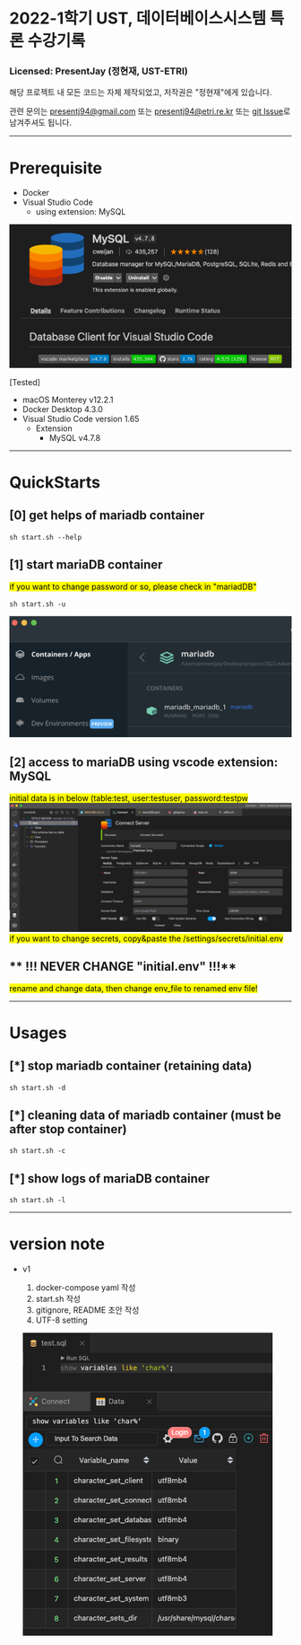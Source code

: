 # 2022-1학기 UST, 데이터베이스시스템 특론 수강기록

### Licensed: PresentJay (정현재, UST-ETRI)

해당 프로젝트 내 모든 코드는 자체 제작되었고, 저작권은 "정현재"에게 있습니다.

관련 문의는 presentj94@gmail.com 또는 presentj94@etri.re.kr 또는 [git Issue](https://github.com/PresentJay/2022-Advanced-Database-System-UST-class/issues "이슈")로 남겨주셔도 됩니다.

---

# Prerequisite

- Docker
- Visual Studio Code
    - using extension: MySQL

![alt mysql_extension](/settings/images/vscode-extension-mysql.png)


[Tested]
- macOS Monterey v12.2.1
- Docker Desktop 4.3.0
- Visual Studio Code version 1.65
    - Extension
        - MySQL v4.7.8

---
# QuickStarts

## [0] get helps of mariadb container
```Shell
sh start.sh --help
```

## [1] start mariaDB container

<mark>if you want to change password or so, please check in "mariadDB"</mark>

```Shell
sh start.sh -u
```

![alt docker-running](/settings/images/docker-running-state.png)


## [2] access to mariaDB using vscode extension: MySQL

<mark>initial data is in below (table:test, user:testuser, password:testpw</mark>
![alt mysql_extension_connection](/settings/images/mysql-connected.png)
<mark>if you want to change secrets, copy&paste the /settings/secrets/initial.env</mark>

## ** !!! NEVER CHANGE "initial.env" !!!**

<mark>rename and change data, then change env_file to renamed env file!</mark>

---

# Usages

## [*] stop mariadb container (retaining data)
```Shell
sh start.sh -d
```

## [*] cleaning data of mariadb container (must be after stop container)
```Shell
sh start.sh -c
```

## [*] show logs of mariaDB container
```Shell
sh start.sh -l
```

---

# version note

- v1

   1. docker-compose yaml 작성
   2. start.sh 작성
   3. gitignore, README 초안 작성 
   4. UTF-8 setting
   
   ![alt utf-8 setting 증명](/settings/images/utf-8-confirm.png)
